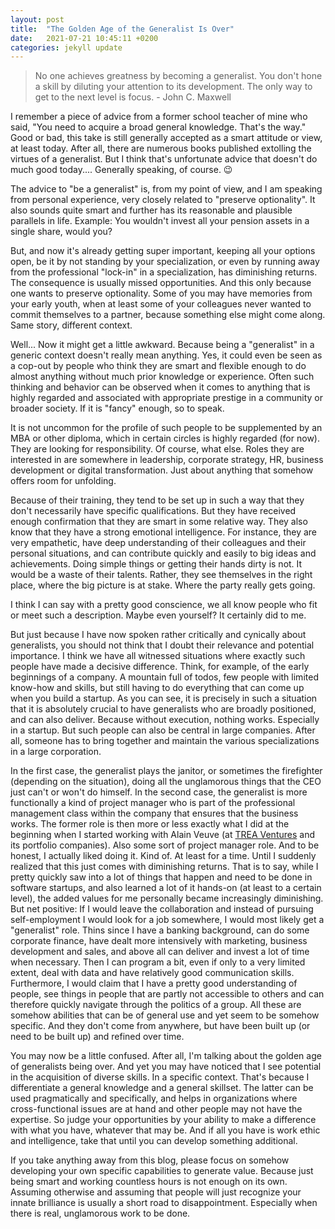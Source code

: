```yaml
---
layout: post
title:  "The Golden Age of the Generalist Is Over"
date:   2021-07-21 10:45:11 +0200
categories: jekyll update
---
```


> No one achieves greatness by becoming a generalist. You don't hone a skill by diluting your attention to its development. The only way to get to the next level is focus. - John C. Maxwell

I remember a piece of advice from a former school teacher of mine who said, "You need to acquire a broad general knowledge. That's the way." Good or bad, this take is still generally accepted as a smart attitude or view, at least today. After all, there are numerous books published extolling the virtues of a generalist. But I think that's unfortunate advice that doesn't do much good today.... Generally speaking, of course. 😉

The advice to "be a generalist" is, from my point of view, and I am speaking from personal experience, very closely related to "preserve optionality". It also sounds quite smart and further has its reasonable and plausible parallels in life. Example: You wouldn't invest all your pension assets in a single share, would you?

But, and now it's already getting super important, keeping all your options open, be it by not standing by your specialization, or even by running away from the professional "lock-in" in a specialization, has diminishing returns. The consequence is usually missed opportunities. And this only because one wants to preserve optionality. Some of you may have memories from your early youth, when at least some of your colleagues never wanted to commit themselves to a partner, because something else might come along. Same story, different context.

Well... Now it might get a little awkward. Because being a "generalist" in a generic context doesn't really mean anything. Yes, it could even be seen as a cop-out by people who think they are smart and flexible enough to do almost anything without much prior knowledge or experience. Often such thinking and behavior can be observed when it comes to anything that is highly regarded and associated with appropriate prestige in a community or broader society. If it is "fancy" enough, so to speak.

It is not uncommon for the profile of such people to be supplemented by an MBA or other diploma, which in certain circles is highly regarded (for now). They are looking for responsibility. Of course, what else. Roles they are interested in are somewhere in leadership, corporate strategy, HR, business development or digital transformation. Just about anything that somehow offers room for unfolding.

Because of their training, they tend to be set up in such a way that they don't necessarily have specific qualifications. But they have received enough confirmation that they are smart in some relative way. They also know that they have a strong emotional intelligence. For instance, they are very empathetic, have deep understanding of their colleagues and their personal situations, and can contribute quickly and easily to big ideas and achievements. Doing simple things or getting their hands dirty is not. It would be a waste of their talents. Rather, they see themselves in the right place, where the big picture is at stake. Where the party really gets going. 

I think I can say with a pretty good conscience, we all know people who fit or meet such a description. Maybe even yourself? It certainly did to me.

But just because I have now spoken rather critically and cynically about generalists, you should not think that I doubt their relevance and potential importance. I think we have all witnessed situations where exactly such people have made a decisive difference. Think, for example, of the early beginnings of a company. A mountain full of todos, few people with limited know-how and skills, but still having to do everything that can come up when you build a startup. As you can see, it is precisely in such a situation that it is absolutely crucial to have generalists who are broadly positioned, and can also deliver. Because without execution, nothing works. Especially in a startup. But such people can also be central in large companies. After all, someone has to bring together and maintain the various specializations in a large corporation.

In the first case, the generalist plays the janitor, or sometimes the firefighter (depending on the situation), doing all the unglamorous things that the CEO just can't or won't do himself. In the second case, the generalist is more functionally a kind of project manager who is part of the professional management class within the company that ensures that the business works. The former role is then more or less exactly what I did at the beginning when I started working with Alain Veuve (at [TREA Ventures](https://www.trea.ch/) and its portfolio companies). Also some sort of project manager role. And to be honest, I actually liked doing it. Kind of. At least for a time. Until I suddenly realized that this just comes with diminishing returns. That is to say, while I pretty quickly saw into a lot of things that happen and need to be done in software startups, and also learned a lot of it hands-on (at least to a certain level), the added values for me personally became increasingly diminishing. But net positive: If I would leave the collaboration and instead of pursuing self-employment I would look for a job somewhere, I would most likely get a "generalist" role. Thins since I have a banking background, can do some corporate finance, have dealt more intensively with marketing, business development and sales, and above all can deliver and invest a lot of time when necessary. Then I can program a bit, even if only to a very limited extent, deal with data and have relatively good communication skills. Furthermore, I would claim that I have a pretty good understanding of people, see things in people that are partly not accessible to others and can therefore quickly navigate through the politics of a group. All these are somehow abilities that can be of general use and yet seem to be somehow specific. And they don't come from anywhere, but have been built up (or need to be built up) and refined over time. 

You may now be a little confused. After all, I'm talking about the golden age of generalists being over. And yet you may have noticed that I see potential in the acquisition of diverse skills. In a specific context. That's because I differentiate a general knowledge and a general skillset. The latter can be used pragmatically and specifically, and helps in organizations where cross-functional issues are at hand and other people may not have the expertise. So judge your opportunities by your ability to make a difference with what you have, whatever that may be. And if all you have is work ethic and intelligence, take that until you can develop something additional.

If you take anything away from this blog, please focus on somehow developing your own specific capabilities to generate value. Because just being smart and working countless hours is not enough on its own. Assuming otherwise and assuming that people will just recognize your innate brilliance is usually a short road to disappointment. Especially when there is real, unglamorous work to be done.
